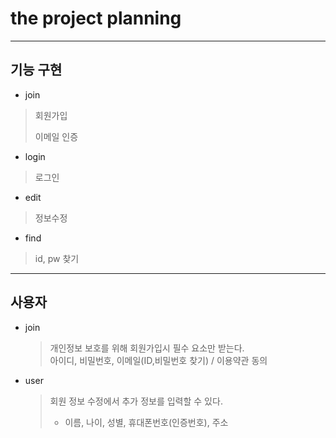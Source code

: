 # the project planning

---

## 기능 구현

- join

> 회원가입
>
> 이메일 인증

- login

> 로그인

- edit

> 정보수정

- find

> id, pw 찾기

---

## 사용자

- join
  > 개인정보 보호를 위해 회원가입시 필수 요소만 받는다.  
  > 아이디, 비밀번호, 이메일(ID,비밀번호 찾기) / 이용약관 동의

- user
  > 회원 정보 수정에서 추가 정보를 입력할 수 있다.
  >
  > - 이름, 나이, 성별, 휴대폰번호(인증번호), 주소

